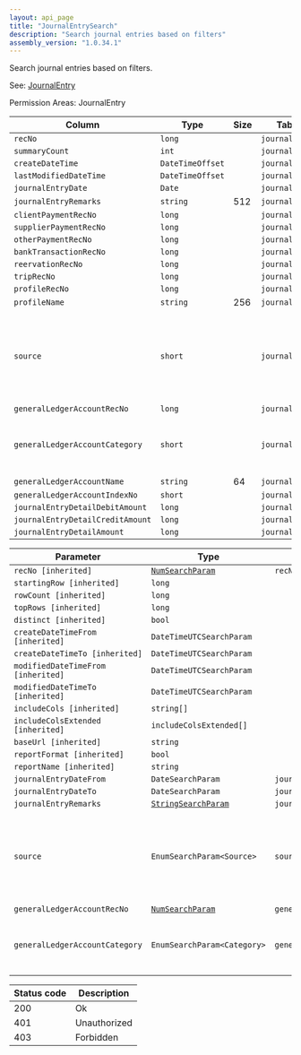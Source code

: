 ```yaml
---
layout: api_page
title: "JournalEntrySearch"
description: "Search journal entries based on filters"
assembly_version: "1.0.34.1"
---
```


Search journal entries based on filters.

See: [JournalEntry](JournalEntry.html)

Permission Areas: JournalEntry

| Column | Type | Size | Table | Description |
| ------ | ---- | ---- | ----- | ----------- |
| `recNo` | `long` |  | `journalEntry` | 
| `summaryCount` | `int` |  | `journalEntry` | 
| `createDateTime` | `DateTimeOffset` |  | `journalEntry` | 
| `lastModifiedDateTime` | `DateTimeOffset` |  | `journalEntry` | 
| `journalEntryDate` | `Date` |  | `journalEntry` | 
| `journalEntryRemarks` | `string` | 512 | `journalEntry` | 
| `clientPaymentRecNo` | `long` |  | `journalEntry` | 
| `supplierPaymentRecNo` | `long` |  | `journalEntry` | 
| `otherPaymentRecNo` | `long` |  | `journalEntry` | 
| `bankTransactionRecNo` | `long` |  | `journalEntry` | 
| `reervationRecNo` | `long` |  | `journalEntry` | 
| `tripRecNo` | `long` |  | `journalEntry` | 
| `profileRecNo` | `long` |  | `journalEntry` | 
| `profileName` | `string` | 256 | `journalEntry` | 
| `source` | `short` |  | `journalEntry` | ClientPayment = 1, SupplierPayment = 2, OtherPayment = 3, DepositWithdrawal = 4, Reservation = 5
| `generalLedgerAccountRecNo` | `long` |  | `journalEntry` | 
| `generalLedgerAccountCategory` | `short` |  | `journalEntry` | Assets = 1, Liabilities = 2, Capital = 3, Sales = 4, CostOfSales = 5, Expenses = 6
| `generalLedgerAccountName` | `string` | 64 | `journalEntry` | 
| `generalLedgerAccountIndexNo` | `short` |  | `journalEntry` | 
| `journalEntryDetailDebitAmount` | `long` |  | `journalEntry` | 
| `journalEntryDetailCreditAmount` | `long` |  | `journalEntry` | 
| `journalEntryDetailAmount` | `long` |  | `journalEntry` | 

| Parameter | Type | Linked Column | Description |
| --------- | ---- | ------------- | ----------- |
| `recNo [inherited]` | [`NumSearchParam`](NumSearchParam) | `recNo` | 
| `startingRow [inherited]` | `long` |  | 
| `rowCount [inherited]` | `long` |  | 
| `topRows [inherited]` | `long` |  | 
| `distinct [inherited]` | `bool` |  | 
| `createDateTimeFrom [inherited]` | `DateTimeUTCSearchParam` |  | 
| `createDateTimeTo [inherited]` | `DateTimeUTCSearchParam` |  | 
| `modifiedDateTimeFrom [inherited]` | `DateTimeUTCSearchParam` |  | 
| `modifiedDateTimeTo [inherited]` | `DateTimeUTCSearchParam` |  | 
| `includeCols [inherited]` | `string[]` |  | 
| `includeColsExtended [inherited]` | `includeColsExtended[]` |  | 
| `baseUrl [inherited]` | `string` |  | 
| `reportFormat [inherited]` | `bool` |  | 
| `reportName [inherited]` | `string` |  | 
| `journalEntryDateFrom` | `DateSearchParam` | `journalEntryDate` | 
| `journalEntryDateTo` | `DateSearchParam` | `journalEntryDate` | 
| `journalEntryRemarks` | [`StringSearchParam`](StringSearchParam) | `journalEntryRemarks` | 
| `source` | `EnumSearchParam<Source>` | `source` | ClientPayment = 1, SupplierPayment = 2, OtherPayment = 3, DepositWithdrawal = 4, Reservation = 5
| `generalLedgerAccountRecNo` | [`NumSearchParam`](NumSearchParam) | `generalLedgerAccountRecNo` | 
| `generalLedgerAccountCategory` | `EnumSearchParam<Category>` | `generalLedgerAccountCategory` | Assets = 1, Liabilities = 2, Capital = 3, Sales = 4, CostOfSales = 5, Expenses = 6

| Status code | Description |
| ----------- | ----------- |
| 200 | Ok |
| 401 | Unauthorized |
| 403 | Forbidden |


